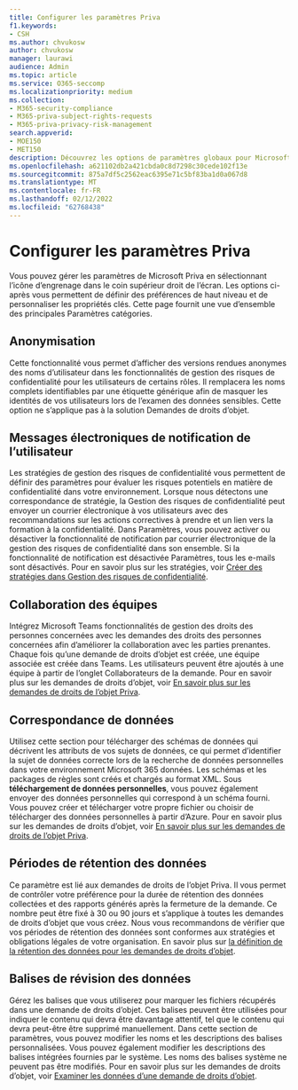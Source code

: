 ```yaml
---
title: Configurer les paramètres Priva
f1.keywords:
- CSH
ms.author: chvukosw
author: chvukosw
manager: laurawi
audience: Admin
ms.topic: article
ms.service: O365-seccomp
ms.localizationpriority: medium
ms.collection:
- M365-security-compliance
- M365-priva-subject-rights-requests
- M365-priva-privacy-risk-management
search.appverid:
- MOE150
- MET150
description: Découvrez les options de paramètres globaux pour Microsoft Priva.
ms.openlocfilehash: a621102db2a421cbda0c8d7298c30cede102f13e
ms.sourcegitcommit: 875a7df5c2562eac6395e71c5bf83ba1d0a067d8
ms.translationtype: MT
ms.contentlocale: fr-FR
ms.lasthandoff: 02/12/2022
ms.locfileid: "62768438"
---
```

# <a name="configure-priva-settings"></a>Configurer les paramètres Priva

Vous pouvez gérer les paramètres de Microsoft Priva en sélectionnant l’icône d’engrenage dans le coin supérieur droit de l’écran. Les options ci-après vous permettent de définir des préférences de haut niveau et de personnaliser les propriétés clés. Cette page fournit une vue d’ensemble des principales Paramètres catégories.

## <a name="anonymization"></a>Anonymisation

Cette fonctionnalité vous permet d’afficher des versions rendues anonymes des noms d’utilisateur dans les fonctionnalités de gestion des risques de confidentialité pour les utilisateurs de certains rôles. Il remplacera les noms complets identifiables par une étiquette générique afin de masquer les identités de vos utilisateurs lors de l’examen des données sensibles. Cette option ne s’applique pas à la solution Demandes de droits d’objet.

## <a name="user-notification-emails"></a>Messages électroniques de notification de l’utilisateur  

Les stratégies de gestion des risques de confidentialité vous permettent de définir des paramètres pour évaluer les risques potentiels en matière de confidentialité dans votre environnement. Lorsque nous détectons une correspondance de stratégie, la Gestion des risques de confidentialité peut envoyer un courrier électronique à vos utilisateurs avec des recommandations sur les actions correctives à prendre et un lien vers la formation à la confidentialité. Dans Paramètres, vous pouvez activer ou désactiver la fonctionnalité de notification par courrier électronique de la gestion des risques de confidentialité dans son ensemble. Si la fonctionnalité de notification est désactivée Paramètres, tous les e-mails sont désactivés. Pour en savoir plus sur les stratégies, voir [Créer des stratégies dans Gestion des risques de confidentialité](risk-management-policies.md).

## <a name="teams-collaboration"></a>Collaboration des équipes  

Intégrez Microsoft Teams fonctionnalités de gestion des droits des personnes concernées avec les demandes des droits des personnes concernées afin d’améliorer la collaboration avec les parties prenantes. Chaque fois qu’une demande de droits d’objet est créée, une équipe associée est créée dans Teams. Les utilisateurs peuvent être ajoutés à une équipe à partir de l’onglet Collaborateurs de la demande. Pour en savoir plus sur les demandes de droits d’objet, voir [En savoir plus sur les demandes de droits de l’objet Priva](subject-rights-requests.md).

## <a name="data-matching"></a>Correspondance de données  

Utilisez cette section pour télécharger des schémas de données qui décrivent les attributs de vos sujets de données, ce qui permet d’identifier la sujet de données correcte lors de la recherche de données personnelles dans votre environnement Microsoft 365 données. Les schémas et les packages de règles sont créés et chargés au format XML. Sous **téléchargement de données personnelles**, vous pouvez également envoyer des données personnelles qui correspond à un schéma fourni. Vous pouvez créer et télécharger votre propre fichier ou choisir de télécharger des données personnelles à partir d’Azure. Pour en savoir plus sur les demandes de droits d’objet, voir [En savoir plus sur les demandes de droits de l’objet Priva](subject-rights-requests.md).

## <a name="data-retention-periods"></a>Périodes de rétention des données

Ce paramètre est lié aux demandes de droits de l’objet Priva. Il vous permet de contrôler votre préférence pour la durée de rétention des données collectées et des rapports générés après la fermeture de la demande. Ce nombre peut être fixé à 30 ou 90 jours et s’applique à toutes les demandes de droits d’objet que vous créez. Nous vous recommandons de vérifier que vos périodes de rétention des données sont conformes aux stratégies et obligations légales de votre organisation. En savoir plus sur [la définition de la rétention des données pour les demandes de droits d’objet](subject-rights-requests-reports.md#manage-data-retention).

## <a name="data-review-tags"></a>Balises de révision des données

Gérez les balises que vous utiliserez pour marquer les fichiers récupérés dans une demande de droits d’objet. Ces balises peuvent être utilisées pour indiquer le contenu qui devra être davantage attentif, tel que le contenu qui devra peut-être être supprimé manuellement. Dans cette section de paramètres, vous pouvez modifier les noms et les descriptions des balises personnalisées. Vous pouvez également modifier les descriptions des balises intégrées fournies par le système. Les noms des balises système ne peuvent pas être modifiés. Pour en savoir plus sur les demandes de droits d’objet, voir [Examiner les données d’une demande de droits d’objet](subject-rights-requests-data-review.md#step-3-review-data).
